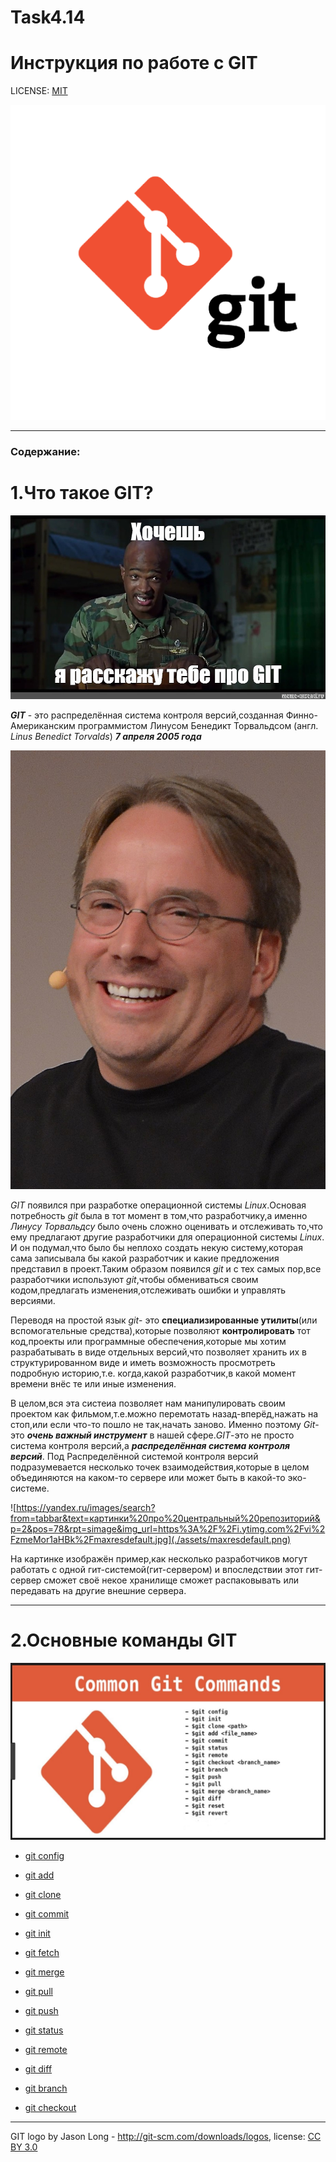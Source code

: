 # Task4.14
# Инструкция по работе с GIT

LICENSE: [MIT](./license.md)

![git-logo](./assets/git-logo.png)

---

### Содержание:
1.Что такое GIT?
===============

![](./assets/talkaboutgit.png.jpg)

 ***GIT*** - это распределённая система контроля версий,созданная Финно-Американским программистом Линусом Бенедикт Торвальдсом (англ. *Linus Benedict Torvalds*) ***7 апреля 2005 года***
 
 ![](./assets/Linus-torvalds.jpg)

 
 *GIT* появился при разработке операционной системы _Linux_.Основая потребность *git* была в тот момент в том,что разработчику,а именно _Линусу Торвальдсу_ было очень сложно оценивать и отслеживать то,что ему предлагают другие разработчики для операционной системы *Linux*. И он подумал,что было бы неплохо создать некую систему,которая сама записывала бы какой разработчик и какие предложения представил в проект.Таким образом появился _git_ и с тех самых пор,все разработчики используют _git_,чтобы обмениваться своим кодом,предлагать изменения,отслеживать ошибки и управлять версиями.  

  Переводя на простой язык *git*- это **специализированные утилиты**(или вспомогательные средства),которые позволяют **контролировать** тот код,проекты или программные обеспечения,которые мы хотим разрабатывать в виде отдельных версий,что позволяет хранить их в структурированном виде и иметь возможность просмотреть подробную историю,т.е. когда,какой разработчик,в какой момент времени внёс те или иные изменения.

В целом,вся эта систеиа позволяет нам манипулировать своим проектом как фильмом,т.е.можно перемотать назад-вперёд,нажать на стоп,или если что-то пошло не так,начать заново. Именно поэтому *Git*-это ***очень важный инструмент*** в нашей сфере._GIT_-это не просто система контроля версий,а ***распределённая система контроля версий***. Под Распределённой системой контроля версий подразумевается несколько точек взаимодействия,которые в целом объединяются на каком-то сервере или может быть в какой-то эко-системе.


![https://yandex.ru/images/search?from=tabbar&text=картинки%20про%20центральный%20репозиторий&p=2&pos=78&rpt=simage&img_url=https%3A%2F%2Fi.ytimg.com%2Fvi%2FzmeMor1aHBk%2Fmaxresdefault.jpg](./assets/maxresdefault.png)


На картинке изображён пример,как несколько разработчиков могут работать с одной гит-системой(гит-сервером) и впоследствии этот гит-сервер сможет своё некое хранилище сможет распаковывать или передавать на другие внешние сервера.

--------------

2.Основные команды GIT
===================



![](./assets/comandsgit..jpg)

* [git config](./config.md)

* [git add](./add.md)

* [git clone](./clone.md)

* [git commit](./commit.md)

* [git init](./init.md)

* [git fetch](./fetch.md)

* [git merge](./merge.md)

* [git pull](./pull.md)

* [git push](./push.md)

* [git status](./status.md)

* [git remote](./remote.md)

* [git diff](diff.md)

* [git branch](./branch.md)

* [git checkout](./checkout.md)












---

GIT logo by Jason Long - http://git-scm.com/downloads/logos, license: [CC BY 3.0](https://creativecommons.org/licenses/by/3.0/)

